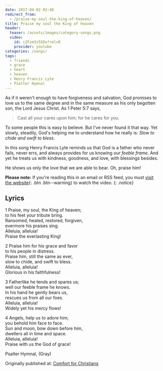 ```yaml
---
date: 2017-04-02 02:48
redirect_from:
  - /praise-my-soul-the-king-of-heaven/
title: Praise my soul the King of heaven
header:
  teaser: /assets/images/category-songs.png
  video:
    id: c2Fzm3z5SDo?rel=0
    provider: youtube
categories: /songs/
tags:
  - friends
  - grace
  - heart
  - heaven
  - Henry Francis Lyte
  - Psalter Hymnal
---
```

As if it weren't enough to have forgiveness and salvation, God promises to love us to the same degree and in the same measure as his only begotten son, the Lord Jesus Christ.  As 1 Peter 5:7 says, 

> Cast all your cares upon him; for he cares for you. 

To some people this is easy to believe.  But I've never found it that way.  Yet slowly, steadily, God's helping me to understand how he really is:  *Slow to chide and swift to bless.*

In this song Henry Francis Lyte reminds us that God is a father who never fails, never errs, and always provides for us knowing *our feeble frame*.  And yet he treats us with kindness, goodness, and love, with blessings besides.  

He shows us only the love that we are able to bear.  Oh, praise him!


**Please note:** If you're reading this in an email or RSS feed, you must [visit the website](http://www.alecsatin.com/songs/praise-my-soul-the-king-of-heaven/){: .btn .btn--warning} to watch the video.
{: .notice}



## Lyrics



1 Praise, my soul, the King of heaven;  
to his feet your tribute bring.  
Ransomed, healed, restored, forgiven,  
evermore his praises sing.  
Alleluia, alleluia!  
Praise the everlasting King!  
  
2 Praise him for his grace and favor  
to his people in distress.  
Praise him, still the same as ever,  
slow to chide, and swift to bless.  
Alleluia, alleluia!  
Glorious in his faithfulness!  
  
3 Fatherlike he tends and spares us;  
well our feeble frame he knows.  
In his hand he gently bears us,  
rescues us from all our foes.  
Alleluia, alleluia!  
Widely yet his mercy flows!  
  
4 Angels, help us to adore him;  
you behold him face to face.  
Sun and moon, bow down before him,  
dwellers all in time and space.  
Alleluia, alleluia!  
Praise with us the God of grace!  

Psalter Hymnal, (Gray)

<div>Originally published at: <a href='http://www.alecsatin.com/'>Comfort for Christians</a></div>